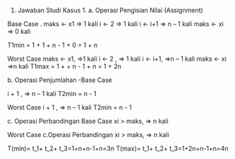 1. Jawaban Studi Kasus 1.
a. Operasi Pengisian Nilai (Assignment)

Base Case
. maks <- x1 => 1 kali
i <- 2 => 1 kali
i <- i+1 => n – 1 kali
maks <- xi => 0 kali

T1min = 1 + 1 + n - 1 + 0 = 1 + n

Worst Case
maks <- x1, =>1 kali
i <- 2 , => 1 kali
i <- i+1, =>n – 1 kali
maks <- xi =>n kali
T1max = 1 + + n - 1 + n = 1 + 2n

b. Operasi Penjumlahan
-Base Case

i + 1 , => n – 1 kali
T2min = n - 1

Worst Case
i + 1 , => n – 1 kali
T2min = n - 1

c. Operasi Perbandingan
Base Case
xi > maks, => n kali

Worst Case
c.Operasi Perbandingan
xi > maks, => n kali

T(min)= t_1+ t_2+ t_3=1+n+n-1+n=3n
T(max)= t_1+ t_2+ t_3=1+2n+n-1+n=4n

